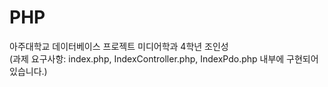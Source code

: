 # PHP

아주대학교 데이터베이스 프로젝트 미디어학과 4학년 조인성\
(과제 요구사항: index.php, IndexController.php, IndexPdo.php 내부에 구현되어 있습니다.)